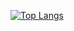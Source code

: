 <!---
- 👋 Hi, I’m @chyneyee
- 👀 I’m interested in ...
- 🌱 I’m currently learning ...
- 💞️ I’m looking to collaborate on ...
- 📫 How to reach me ...
--->

<!---
chyneyee/chyneyee is a ✨ special ✨ repository because its `README.md` (this file) appears on your GitHub profile.
You can click the Preview link to take a look at your changes.
--->

[![Top Langs](https://github-readme-stats.vercel.app/api/top-langs/?username=chyneyee&langs_count=8&theme=tokyonight)](https://github.com/anuraghazra/github-readme-stats)

<!---[![GitHub stats](https://github-readme-stats.vercel.app/api?username=chyneyee)](https://github.com/chyneyee/github-readme-stats)
[![Top Langs](https://github-readme-stats.vercel.app/api/top-langs/?username=chyneyee&layout=compact)](https://github.com/anuraghazra/github-readme-stats)
--->
